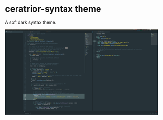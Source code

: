 # ceratrior-syntax theme

A soft dark syntax theme.

![A screenshot of your theme](https://raw.githubusercontent.com/Voronar/ceratrior-syntax/master/screen1.png)
